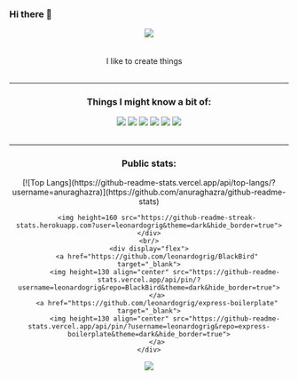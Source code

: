 ### Hi there 👋

<!--
**leonardogrig/leonardogrig** is a ✨ _special_ ✨ repository because its `README.md` (this file) appears on your GitHub profile.

Here are some ideas to get you started:

- 🔭 I’m currently working on ...
- 🌱 I’m currently learning ...
- 👯 I’m looking to collaborate on ...
- 🤔 I’m looking for help with ...
- 💬 Ask me about ...
- 📫 How to reach me: ...
- 😄 Pronouns: ...
- ⚡ Fun fact: ...
-->


<div align="center">
    <a href="https://github.com/leonardogrig">
        <img src="https://img.shields.io/badge/LinkedIn-000?style=for-the-badge&logo=linkedin&logoColor=white"/>
    </a>
</div>

<br/>
<br/>

<div align="center">I like to create things <img src="https://cdn-icons-png.flaticon.com/512/4803/4803405.png" width="13"/></div>

<br/>
<hr/>

<div align="center">
    <h3 align="center">Things I might know a bit of:</h3>
    <div display="flex">
        <img src="https://img.shields.io/badge/node.js-6DA55F?style=for-the-badge&logo=node.js&logoColor=white"/>
        <img src="https://img.shields.io/badge/React-20232A?style=for-the-badge&logo=react&logoColor=61DAFB"/>
        <img src="https://img.shields.io/badge/Amazon_AWS-232F3E?style=for-the-badge&logo=amazon-aws&logoColor=white"/>
        <img src="https://img.shields.io/badge/MySQL-00000F?style=for-the-badge&logo=mysql&logoColor=white"/>
        <img src="https://img.shields.io/badge/MongoDB-4EA94B?style=for-the-badge&logo=mongodb&logoColor=white"/>
        <img src="https://img.shields.io/badge/PHP-%23C21325?style=for-the-badge&logo=php&logoColor=white"/>
    </div>
</div>

<br/>
<hr/>

<div align="center">
    <h3>Public stats:</h4>
    <div display="flex">
<!--         <img height=160 src="https://github-readme-stats.vercel.app/api/top-langs/?username=leonardogrig&layout=compact&hide_border=true&theme=dark&langs_count=6&hide=css"> -->
        [![Top Langs](https://github-readme-stats.vercel.app/api/top-langs/?username=anuraghazra)](https://github.com/anuraghazra/github-readme-stats)

        <img height=160 src="https://github-readme-streak-stats.herokuapp.com?user=leonardogrig&theme=dark&hide_border=true">
    </div>
    <br/>
    <div display="flex">
        <a href="https://github.com/leonardogrig/BlackBird" target="_blank">
            <img height=130 align="center" src="https://github-readme-stats.vercel.app/api/pin/?username=leonardogrig&repo=BlackBird&theme=dark&hide_border=true">
        </a>
        <a href="https://github.com/leonardogrig/express-boilerplate" target="_blank">
            <img height=130 align="center" src="https://github-readme-stats.vercel.app/api/pin/?username=leonardogrig&repo=express-boilerplate&theme=dark&hide_border=true">
        </a>
    </div>
</div>


<div align="center">
    <img src="https://github.com/Langsdorf/langsdorf/blob/output/github-contribution-grid-snake.svg" />
</div>

<p align="center">
  <img src="https://komarev.com/ghpvc/?username=leonardogrig" alt="" />
</p>
